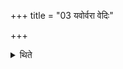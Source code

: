 +++
title = "03 यवोर्वरा वेदिः"

+++

<details><summary>थिते</summary>

यवोर्वरा वेदिः ३
</details>
